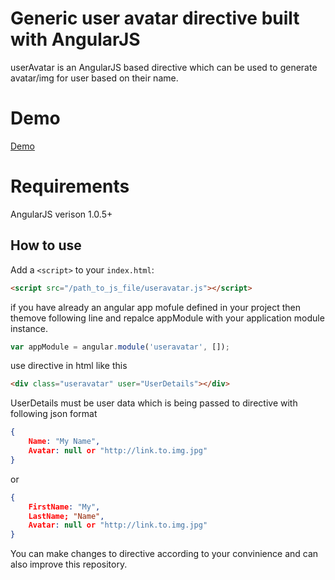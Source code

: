Generic user avatar directive built with AngularJS
===================

userAvatar is an AngularJS based directive which can be used to generate avatar/img for user based on their name.

<h1>Demo</h1>
<p>
<a href="http://plnkr.co/edit/UHq23coTUSrwnMKq1Itv?p=info" target="_blank">Demo</a>
</p>
<h1>Requirements</h1>
<p>
AngularJS verison 1.0.5+
</p>

## How to use

Add a `<script>` to your `index.html`:

```html
<script src="/path_to_js_file/useravatar.js"></script>
```
if you have already an angular app mofule defined in your project then themove following line and repalce appModule with your application module instance.

```javascript
var appModule = angular.module('useravatar', []);
```

use directive in html like this

```html
<div class="useravatar" user="UserDetails"></div> 
```
UserDetails must be user data which is being passed to directive with following json format

```json
{
	Name: "My Name",
	Avatar: null or "http://link.to.img.jpg"
}
```
or
```json
{
	FirstName: "My",
	LastName; "Name",
	Avatar: null or "http://link.to.img.jpg"
}
```
You can make changes to directive according to your convinience and can also improve this repository. 
